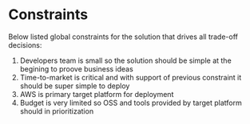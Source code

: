 # Constraints 

Below listed global constraints for the solution that drives all trade-off decisions: 

1. Developers team is small so the solution should be simple at the begining to proove business ideas 
2. Time-to-market is critical and with support of previous constraint it should be super simple to deploy
3. AWS is primary target platform for deployment 
4. Budget is very limited so OSS and tools provided by target platform should in prioritization
